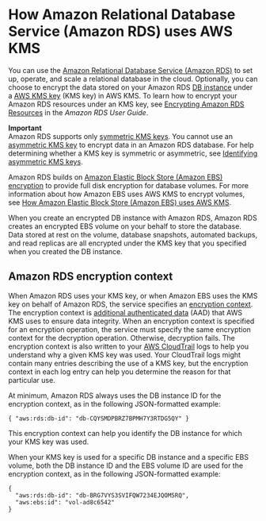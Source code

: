 # How Amazon Relational Database Service \(Amazon RDS\) uses AWS KMS<a name="services-rds"></a>

You can use the [Amazon Relational Database Service \(Amazon RDS\)](https://aws.amazon.com/rds/) to set up, operate, and scale a relational database in the cloud\. Optionally, you can choose to encrypt the data stored on your Amazon RDS [DB instance](https://docs.aws.amazon.com/AmazonRDS/latest/UserGuide/Overview.DBInstance.html) under a [AWS KMS key](concepts.md#kms_keys) \(KMS key\) in AWS KMS\. To learn how to encrypt your Amazon RDS resources under an KMS key, see [Encrypting Amazon RDS Resources](https://docs.aws.amazon.com/AmazonRDS/latest/UserGuide/Overview.Encryption.html) in the *Amazon RDS User Guide*\.

**Important**  
Amazon RDS supports only [symmetric KMS keys](concepts.md#symmetric-cmks)\. You cannot use an [asymmetric KMS key](symmetric-asymmetric.md#asymmetric-cmks) to encrypt data in an Amazon RDS database\. For help determining whether a KMS key is symmetric or asymmetric, see [Identifying asymmetric KMS keys](find-symm-asymm.md)\.

Amazon RDS builds on [Amazon Elastic Block Store \(Amazon EBS\) encryption](https://docs.aws.amazon.com/AWSEC2/latest/UserGuide/EBSEncryption.html) to provide full disk encryption for database volumes\. For more information about how Amazon EBS uses AWS KMS to encrypt volumes, see [How Amazon Elastic Block Store \(Amazon EBS\) uses AWS KMS](services-ebs.md)\.

When you create an encrypted DB instance with Amazon RDS, Amazon RDS creates an encrypted EBS volume on your behalf to store the database\. Data stored at rest on the volume, database snapshots, automated backups, and read replicas are all encrypted under the KMS key that you specified when you created the DB instance\. 

## Amazon RDS encryption context<a name="rds-encryptioncontext"></a>

When Amazon RDS uses your KMS key, or when Amazon EBS uses the KMS key on behalf of Amazon RDS, the service specifies an [encryption context](concepts.md#encrypt_context)\. The encryption context is [additional authenticated data](https://docs.aws.amazon.com/crypto/latest/userguide/cryptography-concepts.html#term-aad) \(AAD\) that AWS KMS uses to ensure data integrity\. When an encryption context is specified for an encryption operation, the service must specify the same encryption context for the decryption operation\. Otherwise, decryption fails\. The encryption context is also written to your [AWS CloudTrail](https://aws.amazon.com/cloudtrail/) logs to help you understand why a given KMS key was used\. Your CloudTrail logs might contain many entries describing the use of a KMS key, but the encryption context in each log entry can help you determine the reason for that particular use\.

At minimum, Amazon RDS always uses the DB instance ID for the encryption context, as in the following JSON\-formatted example:

```
{ "aws:rds:db-id": "db-CQYSMDPBRZ7BPMH7Y3RTDG5QY" }
```

This encryption context can help you identify the DB instance for which your KMS key was used\.

When your KMS key is used for a specific DB instance and a specific EBS volume, both the DB instance ID and the EBS volume ID are used for the encryption context, as in the following JSON\-formatted example:

```
{
  "aws:rds:db-id": "db-BRG7VYS3SVIFQW7234EJQOM5RQ",
  "aws:ebs:id": "vol-ad8c6542"
}
```